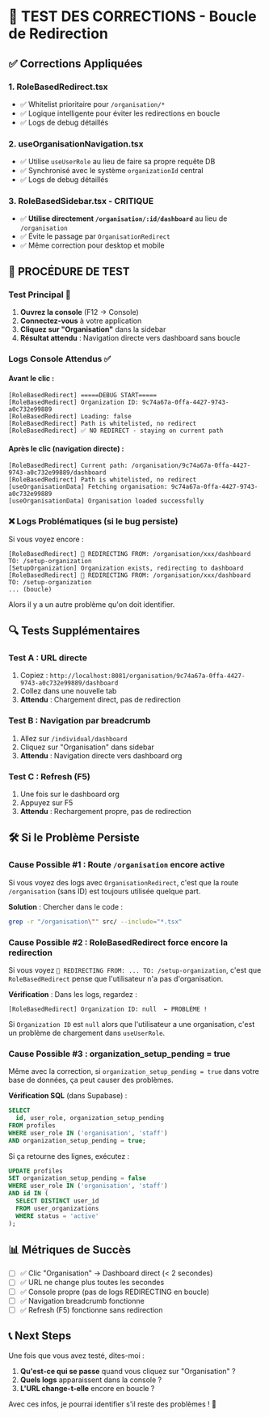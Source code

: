 # 🎯 TEST DES CORRECTIONS - Boucle de Redirection

## ✅ Corrections Appliquées

### 1. **RoleBasedRedirect.tsx**
- ✅ Whitelist prioritaire pour `/organisation/*` 
- ✅ Logique intelligente pour éviter les redirections en boucle
- ✅ Logs de debug détaillés

### 2. **useOrganisationNavigation.tsx** 
- ✅ Utilise `useUserRole` au lieu de faire sa propre requête DB
- ✅ Synchronisé avec le système `organizationId` central
- ✅ Logs de debug détaillés

### 3. **RoleBasedSidebar.tsx** - **CRITIQUE**
- ✅ **Utilise directement `/organisation/:id/dashboard`** au lieu de `/organisation`
- ✅ Évite le passage par `OrganisationRedirect`
- ✅ Même correction pour desktop et mobile

## 🧪 PROCÉDURE DE TEST

### Test Principal 🎯
1. **Ouvrez la console** (F12 → Console)
2. **Connectez-vous** à votre application
3. **Cliquez sur "Organisation"** dans la sidebar
4. **Résultat attendu** : Navigation directe vers dashboard sans boucle

### Logs Console Attendus ✅

#### Avant le clic :
```
[RoleBasedRedirect] =====DEBUG START=====
[RoleBasedRedirect] Organization ID: 9c74a67a-0ffa-4427-9743-a0c732e99889
[RoleBasedRedirect] Loading: false
[RoleBasedRedirect] Path is whitelisted, no redirect
[RoleBasedRedirect] ✅ NO REDIRECT - staying on current path
```

#### Après le clic (navigation directe) :
```
[RoleBasedRedirect] Current path: /organisation/9c74a67a-0ffa-4427-9743-a0c732e99889/dashboard
[RoleBasedRedirect] Path is whitelisted, no redirect
[useOrganisationData] Fetching organisation: 9c74a67a-0ffa-4427-9743-a0c732e99889
[useOrganisationData] Organisation loaded successfully
```

### ❌ Logs Problématiques (si le bug persiste)

Si vous voyez encore :
```
[RoleBasedRedirect] 🚀 REDIRECTING FROM: /organisation/xxx/dashboard TO: /setup-organization
[SetupOrganization] Organization exists, redirecting to dashboard
[RoleBasedRedirect] 🚀 REDIRECTING FROM: /organisation/xxx/dashboard TO: /setup-organization
... (boucle)
```

Alors il y a un autre problème qu'on doit identifier.

## 🔍 Tests Supplémentaires

### Test A : URL directe
1. Copiez : `http://localhost:8081/organisation/9c74a67a-0ffa-4427-9743-a0c732e99889/dashboard`
2. Collez dans une nouvelle tab
3. **Attendu** : Chargement direct, pas de redirection

### Test B : Navigation par breadcrumb  
1. Allez sur `/individual/dashboard`
2. Cliquez sur "Organisation" dans sidebar
3. **Attendu** : Navigation directe vers dashboard org

### Test C : Refresh (F5)
1. Une fois sur le dashboard org
2. Appuyez sur F5
3. **Attendu** : Rechargement propre, pas de redirection

## 🛠️ Si le Problème Persiste

### Cause Possible #1 : Route `/organisation` encore active
Si vous voyez des logs avec `OrganisationRedirect`, c'est que la route `/organisation` (sans ID) est toujours utilisée quelque part.

**Solution** : Chercher dans le code :
```bash
grep -r "/organisation\"" src/ --include="*.tsx"
```

### Cause Possible #2 : RoleBasedRedirect force encore la redirection
Si vous voyez `🚀 REDIRECTING FROM: ... TO: /setup-organization`, c'est que `RoleBasedRedirect` pense que l'utilisateur n'a pas d'organisation.

**Vérification** : Dans les logs, regardez :
```
[RoleBasedRedirect] Organization ID: null  ← PROBLÈME !
```

Si `Organization ID` est `null` alors que l'utilisateur a une organisation, c'est un problème de chargement dans `useUserRole`.

### Cause Possible #3 : organization_setup_pending = true
Même avec la correction, si `organization_setup_pending = true` dans votre base de données, ça peut causer des problèmes.

**Vérification SQL** (dans Supabase) :
```sql
SELECT 
  id, user_role, organization_setup_pending
FROM profiles 
WHERE user_role IN ('organisation', 'staff')
AND organization_setup_pending = true;
```

Si ça retourne des lignes, exécutez :
```sql
UPDATE profiles 
SET organization_setup_pending = false 
WHERE user_role IN ('organisation', 'staff')
AND id IN (
  SELECT DISTINCT user_id 
  FROM user_organizations 
  WHERE status = 'active'
);
```

## 📊 Métriques de Succès

- [ ] ✅ Clic "Organisation" → Dashboard direct (< 2 secondes)
- [ ] ✅ URL ne change plus toutes les secondes
- [ ] ✅ Console propre (pas de logs REDIRECTING en boucle)
- [ ] ✅ Navigation breadcrumb fonctionne
- [ ] ✅ Refresh (F5) fonctionne sans redirection

## 📞 Next Steps

Une fois que vous avez testé, dites-moi :
1. **Qu'est-ce qui se passe** quand vous cliquez sur "Organisation" ?
2. **Quels logs** apparaissent dans la console ?
3. **L'URL change-t-elle** encore en boucle ?

Avec ces infos, je pourrai identifier s'il reste des problèmes ! 🚀